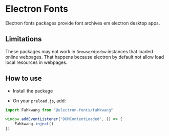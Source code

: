 # Electron Fonts

Electron fonts packages provide font archives em electron desktop apps.

## Limitations

These packages may not work in `BrowserWindow` instances that loaded online webpages. That happens because electron by default not allow load local resources in webpages.

## How to use

* Install the package

* On your `preload.js`, add:

```ts
import Fahkwang from "@electron-fonts/fahkwang"

window.addEventListener("DOMContentLoaded", () => {
    Fahkwang.inject()
})
```
